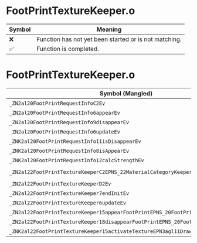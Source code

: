 # FootPrintTextureKeeper.o
| Symbol | Meaning 
| ------------- | ------------- 
| :x: | Function has not yet been started or is not matching. 
| :white_check_mark: | Function is completed. 


# FootPrintTextureKeeper.o
| Symbol (Mangled) | Symbol (Demangled) | Decompiled? |
| ------------- |  ------------- | ------------- |
| `_ZN2al20FootPrintRequestInfoC2Ev` | `al::FootPrintRequestInfo::FootPrintRequestInfo(void)` | :white_check_mark: |
| `_ZN2al20FootPrintRequestInfo6appearEv` | `al::FootPrintRequestInfo::appear(void)` | :white_check_mark: |
| `_ZN2al20FootPrintRequestInfo9disappearEv` | `al::FootPrintRequestInfo::disappear(void)` | :white_check_mark: |
| `_ZN2al20FootPrintRequestInfo6updateEv` | `al::FootPrintRequestInfo::update(void)` | :white_check_mark: |
| `_ZNK2al20FootPrintRequestInfo11isDisappearEv` | `al::FootPrintRequestInfo::isDisappear(void)const` | :white_check_mark: |
| `_ZNK2al20FootPrintRequestInfo8isAppearEv` | `al::FootPrintRequestInfo::isAppear(void)const` | :white_check_mark: |
| `_ZNK2al20FootPrintRequestInfo12calcStrengthEv` | `al::FootPrintRequestInfo::calcStrength(void)const` | :white_check_mark: |
| `_ZN2al22FootPrintTextureKeeperC2EPNS_22MaterialCategoryKeeperE` | `al::FootPrintTextureKeeper::FootPrintTextureKeeper(al::MaterialCategoryKeeper *)` | :white_check_mark: |
| `_ZN2al22FootPrintTextureKeeperD2Ev` | `al::FootPrintTextureKeeper::~FootPrintTextureKeeper()` | :white_check_mark: |
| `_ZN2al22FootPrintTextureKeeper7endInitEv` | `al::FootPrintTextureKeeper::endInit(void)` | :white_check_mark: |
| `_ZN2al22FootPrintTextureKeeper6updateEv` | `al::FootPrintTextureKeeper::update(void)` | :white_check_mark: |
| `_ZN2al22FootPrintTextureKeeper15appearFootPrintEPNS_20FootPrintRequestInfoE` | `al::FootPrintTextureKeeper::appearFootPrint(al::FootPrintRequestInfo *)` | :white_check_mark: |
| `_ZN2al22FootPrintTextureKeeper18disappearFootPrintEPNS_20FootPrintRequestInfoE` | `al::FootPrintTextureKeeper::disappearFootPrint(al::FootPrintRequestInfo *)` | :white_check_mark: |
| `_ZNK2al22FootPrintTextureKeeper15activateTextureEPN3agl11DrawContextE` | `al::FootPrintTextureKeeper::activateTexture(agl::DrawContext *)const` | :white_check_mark: |
